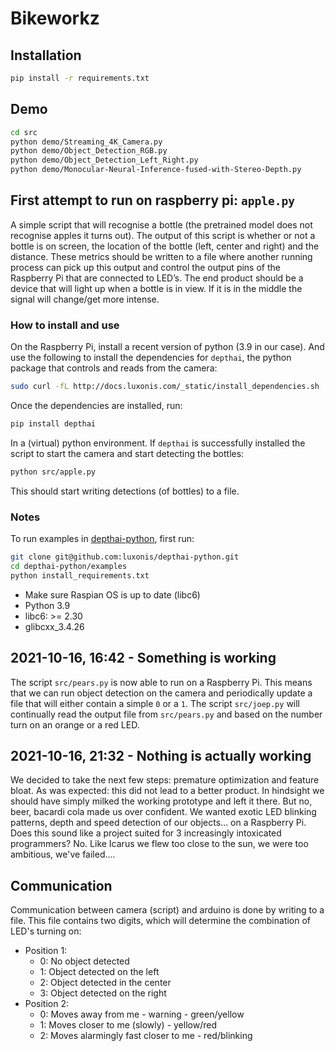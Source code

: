# Bikeworkz

## Installation

``` bash
pip install -r requirements.txt
```

## Demo

``` bash
cd src
python demo/Streaming_4K_Camera.py
python demo/Object_Detection_RGB.py
python demo/Object_Detection_Left_Right.py
python demo/Monocular-Neural-Inference-fused-with-Stereo-Depth.py
```

## First attempt to run on raspberry pi: `apple.py`

A simple script that will recognise a bottle (the pretrained model does not recognise
apples it turns out). The output of this script is whether or not a bottle is on screen,
the location of the bottle (left, center and right) and the distance. These metrics
should be written to a file where another running process can pick up this output and
control the output pins of the Raspberry Pi that are connected to LED’s. The end product
should be a device that will light up when a bottle is in view. If it is in the middle
the signal will change/get more intense.

### How to install and use

On the Raspberry Pi, install a recent version of python (3.9 in our case). And use the
following to install the dependencies for `depthai`, the python package that controls
and reads from the camera:

``` bash
sudo curl -fL http://docs.luxonis.com/_static/install_dependencies.sh | bash
```

Once the dependencies are installed, run:

``` bash
pip install depthai
```

In a (virtual) python environment. If `depthai` is successfully installed the script to
start the camera and start detecting the bottles:

``` bash
python src/apple.py
```

This should start writing detections (of bottles) to a file.

### Notes

To run examples in [depthai-python](https://github.com/luxonis/depthai-python), first
run:

``` bash
git clone git@github.com:luxonis/depthai-python.git
cd depthai-python/examples
python install_requirements.txt
```

- Make sure Raspian OS is up to date (libc6)
- Python 3.9
- libc6: >= 2.30
- glibcxx_3.4.26

## 2021-10-16, 16:42 - Something is working

The script `src/pears.py` is now able to run on a Raspberry Pi. This means that we can
run object detection on the camera and periodically update a file that will either
contain a simple `0` or a `1`. The script `src/joep.py` will continually read the output
file from `src/pears.py` and based on the number turn on an orange or a red LED.

## 2021-10-16, 21:32 - Nothing is actually working

We decided to take the next few steps: premature optimization and feature bloat. As was
expected: this did not lead to a better product. In hindsight we should have simply
milked the working prototype and left it there. But no, beer, bacardi cola made us over
confident. We wanted exotic LED blinking patterns, depth and speed detection of our
objects... on a Raspberry Pi. Does this sound like a project suited for 3 increasingly
intoxicated programmers? No. Like Icarus we flew too close to the sun, we were too
ambitious, we've failed....

## Communication

Communication between camera (script) and arduino is done by writing to a file. This
file contains two digits, which will determine the combination of LED's turning on:

- Position 1:
  - 0: No object detected
  - 1: Object detected on the left
  - 2: Object detected in the center
  - 3: Object detected on the right
- Position 2:
  - 0: Moves away from me - warning - green/yellow
  - 1: Moves closer to me (slowly) - yellow/red
  - 2: Moves alarmingly fast closer to me - red/blinking
